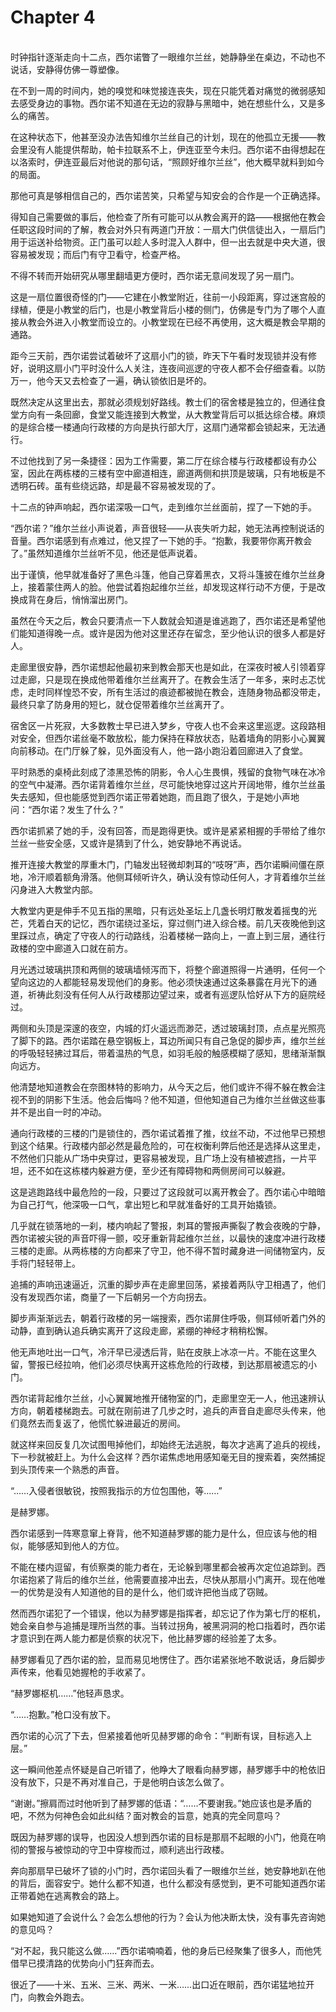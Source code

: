 # Chapter 4

<br>
时钟指针逐渐走向十二点，西尔诺瞥了一眼维尔兰丝，她静静坐在桌边，不动也不说话，安静得仿佛一尊塑像。

在不到一周的时间内，她的嗅觉和味觉接连丧失，现在只能凭着对痛觉的微弱感知去感受身边的事物。西尔诺不知道在无边的寂静与黑暗中，她在想些什么，又是多么的痛苦。

在这种状态下，他甚至没办法告知维尔兰丝自己的计划，现在的他孤立无援——教会里没有人能提供帮助，帕卡拉联系不上，伊连亚至今未归。西尔诺不由得想起在以洛索时，伊连亚最后对他说的那句话，“照顾好维尔兰丝”，他大概早就料到如今的局面。

那他可真是够相信自己的，西尔诺苦笑，只希望与知安会的合作是一个正确选择。

得知自己需要做的事后，他检查了所有可能可以从教会离开的路——根据他在教会任职这段时间的了解，教会对外只有两道门开放：一扇大门供信徒出入，一扇后门用于运送补给物资。正门虽可以趁人多时混入人群中，但一出去就是中央大道，很容易被发现；而后门有守卫看守，检查严格。

不得不转而开始研究从哪里翻墙更方便时，西尔诺无意间发现了另一扇门。

这是一扇位置很奇怪的门——它建在小教堂附近，往前一小段距离，穿过迷宫般的绿植，便是小教堂的后门，也是小教堂背后小楼的侧门，仿佛是专门为了哪个人直接从教会外进入小教堂而设立的。小教堂现在已经不再使用，这大概是教会早期的通路。

距今三天前，西尔诺尝试着破坏了这扇小门的锁，昨天下午看时发现锁并没有修好，说明这扇小门平时没什么人关注，连夜间巡逻的守夜人都不会仔细查看。以防万一，他今天又去检查了一遍，确认锁依旧是坏的。

既然决定从这里出去，那就必须规划好路线。教士们的宿舍楼是独立的，但通往食堂方向有一条回廊，食堂又能连接到大教堂，从大教堂背后可以抵达综合楼。麻烦的是综合楼一楼通向行政楼的方向是执行部大厅，这扇门通常都会锁起来，无法通行。

不过他找到了另一条捷径：因为工作需要，第二厅在综合楼与行政楼都设有办公室，因此在两栋楼的三楼有空中廊道相连，廊道两侧和拱顶是玻璃，只有地板是不透明石砖。虽有些绕远路，却是最不容易被发现的了。

十二点的钟声响起，西尔诺深吸一口气，走到维尔兰丝面前，捏了一下她的手。

“西尔诺？”维尔兰丝小声说着，声音很轻——从丧失听力起，她无法再控制说话的音量。西尔诺感到有点难过，他又捏了一下她的手。“抱歉，我要带你离开教会了。”虽然知道维尔兰丝听不见，他还是低声说着。

出于谨慎，他早就准备好了黑色斗篷，他自己穿着黑衣，又将斗篷披在维尔兰丝身上，接着蒙住两人的脸。他尝试着抱起维尔兰丝，却发现这样行动不方便，于是改换成背在身后，悄悄溜出房门。

虽然在今天之后，教会只要清点一下人数就会知道是谁逃跑了，西尔诺还是希望他们能知道得晚一点。或许是因为他对这里还存在留念，至少他认识的很多人都是好人。

走廊里很安静，西尔诺想起他最初来到教会那天也是如此，在深夜时被人引领着穿过走廊，只是现在换成他带着维尔兰丝离开了。在教会生活了一年多，来时忐忑忧虑，走时同样惶恐不安，所有生活过的痕迹都被抛在教会，连随身物品都没带走，最终只拿了防身用的短匕，就仓促带着维尔兰丝离开了。

宿舍区一片死寂，大多数教士早已进入梦乡，守夜人也不会来这里巡逻。这段路相对安全，但西尔诺丝毫不敢放松，能力保持在释放状态，贴着墙角的阴影小心翼翼向前移动。在门厅躲了躲，见外面没有人，他一路小跑沿着回廊进入了食堂。

平时熟悉的桌椅此刻成了漆黑恐怖的阴影，令人心生畏惧，残留的食物气味在冰冷的空气中凝滞。西尔诺背着维尔兰丝，尽可能快地穿过这片开阔地带，维尔兰丝虽失去感知，但也能感觉到西尔诺正带着她跑，而且跑了很久，于是她小声地问：“西尔诺？发生了什么？”

西尔诺抓紧了她的手，没有回答，而是跑得更快。或许是紧紧相握的手带给了维尔兰丝一些安全感，又或许是猜到了什么，她安静地不再说话。

推开连接大教堂的厚重木门，门轴发出轻微却刺耳的“吱呀”声，西尔诺瞬间僵在原地，冷汗顺着额角滑落。他侧耳倾听许久，确认没有惊动任何人，才背着维尔兰丝闪身进入大教堂内部。

大教堂内更是伸手不见五指的黑暗，只有远处圣坛上几盏长明灯散发着摇曳的光芒，凭着白天的记忆，西尔诺绕过圣坛，穿过侧门进入综合楼。前几天夜晚他到这里踩过点，确定了守夜人的行动路线，沿着楼梯一路向上，一直上到三层，通往行政楼的空中廊道入口就在前方。

月光透过玻璃拱顶和两侧的玻璃墙倾泻而下，将整个廊道照得一片通明，任何一个望向这边的人都能轻易发现他们的身影。他必须快速通过这条暴露在月光下的通道，祈祷此刻没有任何人从行政楼那边望过来，或者有巡逻队恰好从下方的庭院经过。

两侧和头顶是深邃的夜空，内城的灯火遥远而渺茫，透过玻璃封顶，点点星光照亮了脚下的路。西尔诺踏在悬空钢板上，耳边所闻只有自己急促的脚步声，维尔兰丝的呼吸轻轻拂过耳后，带着温热的气息，如羽毛般的触感模糊了感知，思绪渐渐飘向远方。

他清楚地知道教会在奈图林特的影响力，从今天之后，他们或许不得不躲在教会注视不到的阴影下生活。他会后悔吗？他不知道，但他知道自己为维尔兰丝做这些事并不是出自一时的冲动。

通向行政楼的三楼的门是锁住的，西尔诺试着推了推，纹丝不动，不过他早已预想到这个结果。行政楼内部必然是最危险的，可在权衡利弊后他还是选择从这里走，不然他们只能从广场中央穿过，更容易被发现，且广场上没有植被遮挡，一片平坦，还不如在这栋楼内躲避方便，至少还有障碍物和两侧房间可以躲避。

这是逃跑路线中最危险的一段，只要过了这段就可以离开教会了。西尔诺心中暗暗为自己打气，他深吸一口气，拿出短匕和早就准备好的工具开始撬锁。

几乎就在锁落地的一刹，楼内响起了警报，刺耳的警报声撕裂了教会夜晚的宁静，西尔诺被尖锐的声音吓得一颤，咬牙重新背起维尔兰丝，以最快的速度冲进行政楼三楼的走廊。从两栋楼的方向都来了守卫，他不得不暂时藏身进一间储物室内，反手将门轻轻带上。

追捕的声响迅速逼近，沉重的脚步声在走廊里回荡，紧接着两队守卫相遇了，他们没有发现西尔诺，商量了一下后朝另一个方向拐去。

脚步声渐渐远去，朝着行政楼的另一端搜索，西尔诺屏住呼吸，侧耳倾听着门外的动静，直到确认追兵确实离开了这段走廊，紧绷的神经才稍稍松懈。

他无声地吐出一口气，冷汗早已浸透后背，贴在皮肤上冰凉一片。不能在这里久留，警报已经拉响，他们必须尽快离开这栋危险的行政楼，到达那扇被遗忘的小门。

西尔诺背起维尔兰丝，小心翼翼地推开储物室的门，走廊里空无一人，他迅速辨认方向，朝着楼梯跑去。可就在刚前进了几步之时，追兵的声音自走廊尽头传来，他们竟然去而复返了，他慌忙躲进最近的房间。

就这样来回反复几次试图甩掉他们，却始终无法逃脱，每次才逃离了追兵的视线，下一秒就被赶上。为什么会这样？西尔诺焦虑地用感知毫无目的搜索着，突然捕捉到头顶传来一个熟悉的声音。

“……入侵者很敏锐，按照我指示的方位包围他，等……”

是赫罗娜。

西尔诺感到一阵寒意窜上脊背，他不知道赫罗娜的能力是什么，但应该与他的相似，能够感知到他人的方位。

不能在楼内逗留，有侦察类的能力者在，无论躲到哪里都会被再次定位追踪到。西尔诺抱紧了背后的维尔兰丝，他需要直接冲出去，尽快从那扇小门离开。现在他唯一的优势是没有人知道他的目的是什么，他们或许把他当成了窃贼。

然而西尔诺犯了一个错误，他以为赫罗娜是指挥者，却忘记了作为第七厅的枢机，她会亲自参与追捕是理所当然的事。当转过拐角，被黑洞洞的枪口指着时，西尔诺才意识到在两人能力都是侦察的状况下，他比赫罗娜的经验差了太多。

赫罗娜看见了西尔诺的脸，显而易见地愣住了。西尔诺紧张地不敢说话，身后脚步声传来，他看见她握枪的手收紧了。

“赫罗娜枢机……”他轻声恳求。

“……抱歉。”枪口没有放下。

西尔诺的心沉了下去，但紧接着他听见赫罗娜的命令：“判断有误，目标逃入上层。”

这一瞬间他差点怀疑是自己听错了，他睁大了眼看向赫罗娜，赫罗娜手中的枪依旧没有放下，只是不再对准自己，于是他明白该怎么做了。

“谢谢。”擦肩而过时他听到了赫罗娜的低语：“……不要谢我。”她应该也是矛盾的吧，不然为何神色会如此纠结？面对教会的旨意，她真的完全同意吗？

既因为赫罗娜的误导，也因没人想到西尔诺的目标是那扇不起眼的小门，他竟在响彻的警报与被惊动的守卫中穿梭而过，顺利逃出行政楼。

奔向那扇早已破坏了锁的小门时，西尔诺回头看了一眼维尔兰丝，她安静地趴在他的背后，面容安宁。她什么都不知道，也什么都没有感觉到，更不可能知道西尔诺正带着她在逃离教会的路上。

如果她知道了会说什么？会怎么想他的行为？会认为他决断太快，没有事先咨询她的意见吗？

“对不起，我只能这么做……”西尔诺喃喃着，他的身后已经聚集了很多人，而他凭借早已摸清路的优势向小门狂奔而去。

很近了——十米、五米、三米、两米、一米……出口近在眼前，西尔诺猛地拉开门，向教会外跑去。
